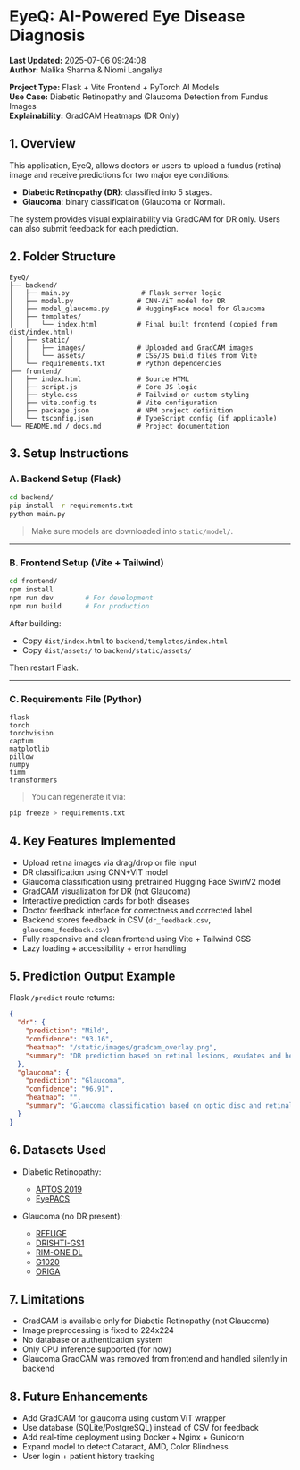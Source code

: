 # EyeQ: AI-Powered Eye Disease Diagnosis

**Last Updated:** 2025-07-06 09:24:08  
**Author:** Malika Sharma & Niomi Langaliya

**Project Type:** Flask + Vite Frontend + PyTorch AI Models  
**Use Case:** Diabetic Retinopathy and Glaucoma Detection from Fundus Images  
**Explainability:** GradCAM Heatmaps (DR Only)  


## 1. Overview

This application, EyeQ, allows doctors or users to upload a fundus (retina) image and receive predictions for two major eye conditions:

- **Diabetic Retinopathy (DR)**: classified into 5 stages.
- **Glaucoma**: binary classification (Glaucoma or Normal).

The system provides visual explainability via GradCAM for DR only. Users can also submit feedback for each prediction.

## 2. Folder Structure

```
EyeQ/
├── backend/
│   ├── main.py                  # Flask server logic
│   ├── model.py                # CNN-ViT model for DR
│   ├── model_glaucoma.py       # HuggingFace model for Glaucoma
│   ├── templates/
│   │   └── index.html          # Final built frontend (copied from dist/index.html)
│   ├── static/
│   │   ├── images/             # Uploaded and GradCAM images
│   │   └── assets/             # CSS/JS build files from Vite
│   └── requirements.txt        # Python dependencies
├── frontend/
│   ├── index.html              # Source HTML
│   ├── script.js               # Core JS logic
│   ├── style.css               # Tailwind or custom styling
│   ├── vite.config.ts          # Vite configuration
│   ├── package.json            # NPM project definition
│   └── tsconfig.json           # TypeScript config (if applicable)
└── README.md / docs.md         # Project documentation
```

## 3. Setup Instructions

### A. Backend Setup (Flask)

```bash
cd backend/
pip install -r requirements.txt
python main.py
```

> Make sure models are downloaded into `static/model/`.

---

### B. Frontend Setup (Vite + Tailwind)

```bash
cd frontend/
npm install
npm run dev        # For development
npm run build      # For production
```

After building:
- Copy `dist/index.html` to `backend/templates/index.html`
- Copy `dist/assets/` to `backend/static/assets/`

Then restart Flask.

---

### C. Requirements File (Python)

```text
flask
torch
torchvision
captum
matplotlib
pillow
numpy
timm
transformers
```

> You can regenerate it via:  
```bash
pip freeze > requirements.txt
```

## 4. Key Features Implemented

- Upload retina images via drag/drop or file input
- DR classification using CNN+ViT model
- Glaucoma classification using pretrained Hugging Face SwinV2 model
- GradCAM visualization for DR (not Glaucoma)
- Interactive prediction cards for both diseases
- Doctor feedback interface for correctness and corrected label
- Backend stores feedback in CSV (`dr_feedback.csv`, `glaucoma_feedback.csv`)
- Fully responsive and clean frontend using Vite + Tailwind CSS
- Lazy loading + accessibility + error handling

## 5. Prediction Output Example

Flask `/predict` route returns:

```json
{
  "dr": {
    "prediction": "Mild",
    "confidence": "93.16",
    "heatmap": "/static/images/gradcam_overlay.png",
    "summary": "DR prediction based on retinal lesions, exudates and hemorrhages."
  },
  "glaucoma": {
    "prediction": "Glaucoma",
    "confidence": "96.91",
    "heatmap": "",
    "summary": "Glaucoma classification based on optic disc and retinal nerve fiber features."
  }
}
```

## 6. Datasets Used

- Diabetic Retinopathy:
  - [APTOS 2019](https://www.kaggle.com/c/aptos2019-blindness-detection/data)
  - [EyePACS](https://www.kaggle.com/c/diabetic-retinopathy-detection/data)

- Glaucoma (no DR present):
  - [REFUGE](https://zenodo.org/record/3703974)
  - [DRISHTI-GS1](https://cvit.iiit.ac.in/projects/mip/drishti-gs/mip-dataset2/Home.php)
  - [RIM-ONE DL](https://vibot.cnrs.fr/dataset-rim-one/)
  - [G1020](https://zenodo.org/record/5542916)
  - [ORIGA](https://www.researchgate.net/publication/224161627_ORIGA-Image_Database_for_Glaucoma_Analysis)

## 7. Limitations

- GradCAM is available only for Diabetic Retinopathy (not Glaucoma)
- Image preprocessing is fixed to 224x224
- No database or authentication system
- Only CPU inference supported (for now)
- Glaucoma GradCAM was removed from frontend and handled silently in backend

## 8. Future Enhancements

- Add GradCAM for glaucoma using custom ViT wrapper
- Use database (SQLite/PostgreSQL) instead of CSV for feedback
- Add real-time deployment using Docker + Nginx + Gunicorn
- Expand model to detect Cataract, AMD, Color Blindness
- User login + patient history tracking
